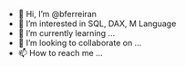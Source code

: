 - 👋 Hi, I’m @bferreiran
- 👀 I’m interested in SQL, DAX, M Language
- 🌱 I’m currently learning ...
- 💞️ I’m looking to collaborate on ...
- 📫 How to reach me ...

<!---
bferreiran/bferreiran is a ✨ special ✨ repository because its `README.md` (this file) appears on your GitHub profile.
You can click the Preview link to take a look at your changes.
--->
